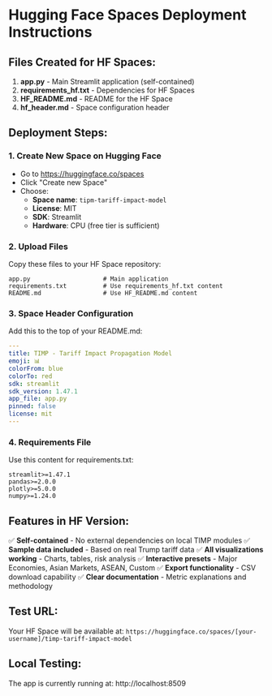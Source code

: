 # Hugging Face Spaces Deployment Instructions

## Files Created for HF Spaces:

1. **app.py** - Main Streamlit application (self-contained)
2. **requirements_hf.txt** - Dependencies for HF Spaces
3. **HF_README.md** - README for the HF Space
4. **hf_header.md** - Space configuration header

## Deployment Steps:

### 1. Create New Space on Hugging Face
- Go to https://huggingface.co/spaces
- Click "Create new Space"
- Choose:
  - **Space name**: `tipm-tariff-impact-model`
  - **License**: MIT
  - **SDK**: Streamlit
  - **Hardware**: CPU (free tier is sufficient)

### 2. Upload Files
Copy these files to your HF Space repository:

```
app.py                    # Main application
requirements.txt          # Use requirements_hf.txt content
README.md                 # Use HF_README.md content
```

### 3. Space Header Configuration
Add this to the top of your README.md:

```yaml
---
title: TIMP - Tariff Impact Propagation Model
emoji: 📊
colorFrom: blue
colorTo: red
sdk: streamlit
sdk_version: 1.47.1
app_file: app.py
pinned: false
license: mit
---
```

### 4. Requirements File
Use this content for requirements.txt:

```
streamlit>=1.47.1
pandas>=2.0.0
plotly>=5.0.0
numpy>=1.24.0
```

## Features in HF Version:

✅ **Self-contained** - No external dependencies on local TIMP modules
✅ **Sample data included** - Based on real Trump tariff data
✅ **All visualizations working** - Charts, tables, risk analysis
✅ **Interactive presets** - Major Economies, Asian Markets, ASEAN, Custom
✅ **Export functionality** - CSV download capability
✅ **Clear documentation** - Metric explanations and methodology

## Test URL:
Your HF Space will be available at:
`https://huggingface.co/spaces/[your-username]/timp-tariff-impact-model`

## Local Testing:
The app is currently running at: http://localhost:8509
